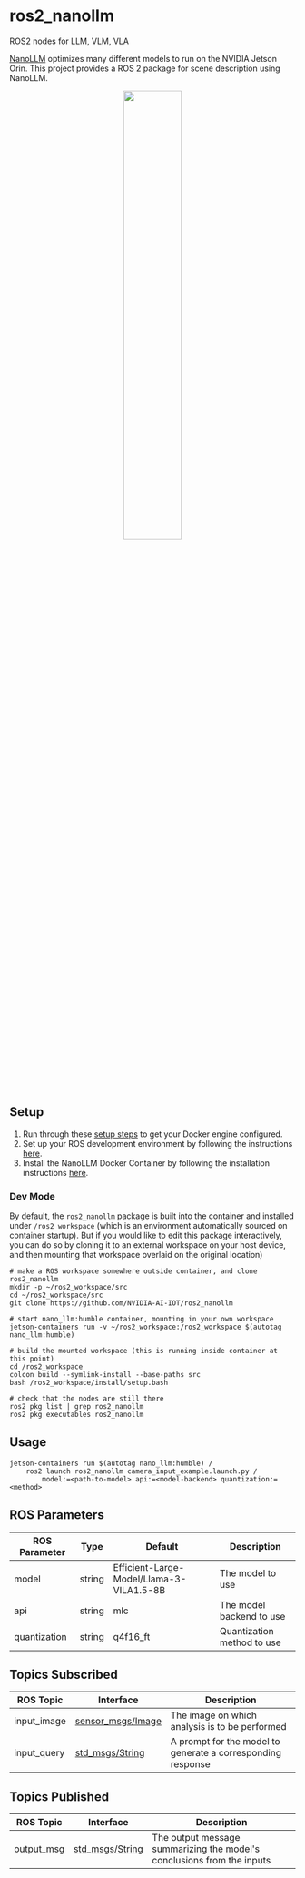 # ros2_nanollm
ROS2 nodes for LLM, VLM, VLA

[NanoLLM](https://github.com/dusty-nv/NanoLLM/tree/main) optimizes many different models to run on the NVIDIA Jetson Orin. This project provides a ROS 2 package for scene description using NanoLLM. 

<p align="center">
  <img src="assets/sample.gif" width="45%">
</p>


## Setup 

1. Run through these [setup steps](https://github.com/dusty-nv/jetson-containers/blob/master/docs/setup.md) to get your Docker engine configured.
2. Set up your ROS development environment by following the instructions [here](https://docs.ros.org/en/humble/Installation.html).
3. Install the NanoLLM Docker Container by following the installation instructions [here](https://dusty-nv.github.io/NanoLLM/install.html).

### Dev Mode

By default, the `ros2_nanollm` package is built into the container and installed under `/ros2_workspace` (which is an environment automatically sourced on container startup).  But if you would like to edit this package interactively, you can do so by cloning it to an external workspace on your host device, and then mounting that workspace overlaid on the original location)

```
# make a ROS workspace somewhere outside container, and clone ros2_nanollm
mkdir -p ~/ros2_workspace/src
cd ~/ros2_workspace/src
git clone https://github.com/NVIDIA-AI-IOT/ros2_nanollm

# start nano_llm:humble container, mounting in your own workspace
jetson-containers run -v ~/ros2_workspace:/ros2_workspace $(autotag nano_llm:humble)

# build the mounted workspace (this is running inside container at this point)
cd /ros2_workspace
colcon build --symlink-install --base-paths src
bash /ros2_workspace/install/setup.bash

# check that the nodes are still there
ros2 pkg list | grep ros2_nanollm
ros2 pkg executables ros2_nanollm
```

## Usage

```
jetson-containers run $(autotag nano_llm:humble) /
    ros2 launch ros2_nanollm camera_input_example.launch.py /
        model:=<path-to-model> api:=<model-backend> quantization:=<method>
```

## ROS Parameters

| ROS Parameter | Type | Default | Description |
| --- | --- | --- | --- |
| model | string | Efficient-Large-Model/Llama-3-VILA1.5-8B | The model to use |
| api | string | mlc | The model backend to use |
| quantization | string | q4f16_ft | Quantization method to use |

## Topics Subscribed

| ROS Topic | Interface | Description |
| --- | --- | --- |
| input_image | [sensor_msgs/Image](https://github.com/ros2/common_interfaces/blob/humble/sensor_msgs/msg/Image.msg) | The image on which analysis is to be performed |
| input_query | [std_msgs/String](https://github.com/ros2/common_interfaces/blob/humble/std_msgs/msg/String.msg) | A prompt for the model to generate a corresponding response |

## Topics Published

| ROS Topic | Interface | Description |
| --- | --- | --- |
| output_msg | [std_msgs/String](https://github.com/ros2/common_interfaces/blob/humble/std_msgs/msg/String.msg) | The output message summarizing the model's conclusions from the inputs |

